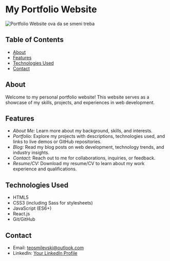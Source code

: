 # My Portfolio Website

![Portfolio Website](link-to-portfolio-image.png)
ova da se smeni treba

## Table of Contents

- [About](#about)
- [Features](#features)
- [Technologies Used](#technologies-used)
- [Contact](#contact)

## About

Welcome to my personal portfolio website! This website serves as a showcase of my skills, projects, and experiences in web development.

## Features

- _About Me:_ Learn more about my background, skills, and interests.
- _Portfolio:_ Explore my projects with descriptions, technologies used, and links to live demos or GitHub repositories.
- _Blog:_ Read my blog posts on web development, technology trends, and industry insights.
- _Contact:_ Reach out to me for collaborations, inquiries, or feedback.
- _Resume/CV:_ Download my resume/CV to learn about my work experience and qualifications.

## Technologies Used

- HTML5
- CSS3 (including Sass for stylesheets)
- JavaScript (ES6+)
- React.js
- Git/GitHub

## Contact

- Email: teosmilevski@outlook.com
- LinkedIn: [Your LinkedIn Profile](https://www.linkedin.com/in/teodor-smilevski-21860221b/)
